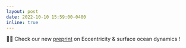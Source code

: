 ```yaml
---
layout: post
date: 2022-10-10 15:59:00-0400
inline: true
---
```



🌊💫 Check our new [preprint](https://cp.copernicus.org/preprints/cp-2023-80/) on Eccentricity & surface ocean dynamics ! 
